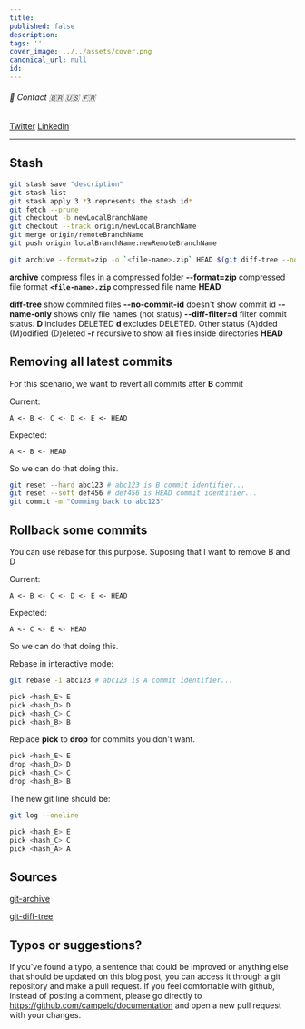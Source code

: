 ```yaml
---
title: 
published: false
description: 
tags: ''
cover_image: ../../assets/cover.png
canonical_url: null
id: 
---
```


###### :postbox: Contact :brazil: :us: :fr:

[Twitter](https://twitter.com/campelo87)
[LinkedIn](https://www.linkedin.com/in/flavio-campelo/?locale=en_US)

---

## Stash

```bash
git stash save "description"
git stash list
git stash apply 3 *3 represents the stash id*
git fetch --prune
git checkout -b newLocalBranchName
git checkout --track origin/newLocalBranchName
git merge origin/remoteBranchName
git push origin localBranchName:newRemoteBranchName
```

```bash
git archive --format=zip -o `<file-name>.zip` HEAD $(git diff-tree --no-commit-id --name-only --diff-filter=d -r HEAD)
```

**archive** compress files in a compressed folder
**--format=zip** compressed file format
**`<file-name>.zip`** compressed file name
**HEAD** 

**diff-tree** show commited files
**--no-commit-id** doesn't show commit id
**--name-only** shows only file names (not status)
**--diff-filter=d** filter commit status. **D** includes DELETED **d** excludes DELETED. Other status (A)dded (M)odified (D)eleted
**-r** recursive to show all files inside directories
**HEAD**

## Removing all latest commits

For this scenario, we want to revert all commits after **B** commit

Current:
```
A <- B <- C <- D <- E <- HEAD
```

Expected:
```
A <- B <- HEAD
```

So we can do that doing this.

```bash
git reset --hard abc123 # abc123 is B commit identifier...
git reset --soft def456 # def456 is HEAD commit identifier...
git commit -m "Comming back to abc123"
```

## Rollback some commits

You can use rebase for this purpose. Suposing that I want to remove B and D

Current:
```
A <- B <- C <- D <- E <- HEAD
```

Expected:
```
A <- C <- E <- HEAD
```

So we can do that doing this.

Rebase in interactive mode:
```bash
git rebase -i abc123 # abc123 is A commit identifier...
```

```bash
pick <hash_E> E
pick <hash_D> D
pick <hash_C> C
pick <hash_B> B
```
Replace **pick** to **drop** for commits you don't want.

```bash
pick <hash_E> E
drop <hash_D> D
pick <hash_C> C
drop <hash_B> B
```

The new git line should be:
```bash
git log --oneline

pick <hash_E> E
pick <hash_C> C
pick <hash_A> A
```

## Sources

[git-archive](https://git-scm.com/docs/git-archive)

[git-diff-tree](https://git-scm.com/docs/git-diff-tree)

## Typos or suggestions?

If you've found a typo, a sentence that could be improved or anything else that should be updated on this blog post, you can access it through a git repository and make a pull request. If you feel comfortable with github, instead of posting a comment, please go directly to https://github.com/campelo/documentation and open a new pull request with your changes.
